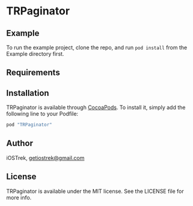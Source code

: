 # TRPaginator

## Example

To run the example project, clone the repo, and run `pod install` from the Example directory first.

## Requirements

## Installation

TRPaginator is available through [CocoaPods](http://cocoapods.org). To install
it, simply add the following line to your Podfile:

```ruby
pod "TRPaginator"
```

## Author

iOSTrek, getiostrek@gmail.com

## License

TRPaginator is available under the MIT license. See the LICENSE file for more info.

